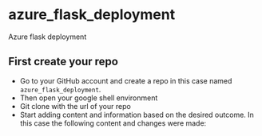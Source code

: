 # azure_flask_deployment
Azure flask deployment

## First create your repo
- Go to your GitHub account and create a repo in this case named ```azure_flask_deployment```.
- Then open your google shell environment
- Git clone with the url of your repo
- Start adding content and information based on the desired outcome. In this case the following content and changes were made:
